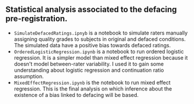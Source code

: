 ## Statistical analysis associated to the defacing pre-registration.


- `SimulateDefacedRatings.ipnyb` is a notebook to simulate raters manually assigning quality grades to subjects in original and defaced conditions. The simulated data have a positive bias towards defaced ratings.
- `OrderedLogisticRegression.ipynb` is a notebook to run ordered logistic regression. It is a simpler model than mixed effect regression because it doesn't model between-rater variability. I used it to gain some understanding about logistic regression and continuation ratio assumption.
- `MixedEffectRegression.ipynb` is the notebook to run mixed effect regression. This is the final analysis on which inference about the existence of a bias linked to defacing will be based.

